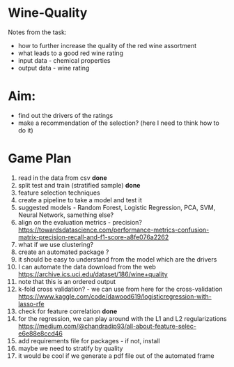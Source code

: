 # Wine-Quality

Notes from the task: 
- how to further increase the quality of the red wine assortment
- what leads to a good red wine rating
- input data - chemical properties
- output data - wine rating

# Aim:
- find out the drivers of the ratings
- make a recommendation of the selection?
  (here I need to think how to do it)

# Game Plan
1. read in the data from csv **done**
2. split test and train (stratified sample) **done**
3. feature selection techniques
4. create a pipeline to take a model and test it 
5. suggested models - Random Forest, Logistic Regression, PCA, SVM, Neural Network, samething else? 
6. align on the evaluation metrics - precision? https://towardsdatascience.com/performance-metrics-confusion-matrix-precision-recall-and-f1-score-a8fe076a2262
7. what if we use clustering? 
8. create an automated package ?
9. it should be easy to understand from the model which are the drivers 
10. I can automate the data download from the web https://archive.ics.uci.edu/dataset/186/wine+quality 
11. note that this is an ordered output
12. k-fold cross validation? - we can use from here for the cross-validation https://www.kaggle.com/code/dawood619/logisticregression-with-lasso-rfe
13. check for feature correlation **done**
14. for the regression, we can play around with the L1 and L2 regularizations https://medium.com/@chandradip93/all-about-feature-selec-e6e88e8ccd46
15. add requirements file for packages - if not, install
16. maybe we need to stratify by quality 
17. it would be cool if we generate a pdf file out of the automated frame
